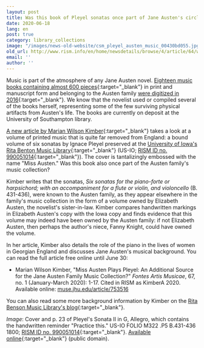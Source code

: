 ```yaml
---
layout: post
title: Was this book of Pleyel sonatas once part of Jane Austen's circle?
date: 2020-06-18
lang: en
post: true
category: library_collections
image: "/images/news-old-website/csm_pleyel_austen_music_00430bd055.jpg"
old_url: http://www.rism.info/en/home/newsdetails/browse/4/article/64/was-this-book-of-pleyel-sonatas-once-part-of-jane-austens-circle.html
email: ''
author: ''
---
```


Music is part of the atmosphere of any Jane Austen novel. [Eighteen music books containing almost 600 pieces](https://archive.org/details/austenfamilymusicbooks?tab=about){:target="_blank"} in print and manuscript form and belonging to the Austen family [were digitized in 2016](/electronic_resources/2016/03/21/jane-austens-music-collection-now-online.html){:target="_blank"}. We know that the novelist used or compiled several of the books herself, representing some of the few surviving physical artifacts from Austen's life. The books are currently on deposit at the University of Southampton library.

[A new article by Marian Wilson Kimber](https://muse.jhu.edu/article/753516){:target="_blank"} takes a look at a volume of printed music that is quite far removed from England: a bound volume of six sonatas by Ignace Pleyel preserved at the [University of Iowa's Rita Benton Music Library](http://digital.lib.uiowa.edu/cdm/ref/collection/pleyel/id/4296){:target="_blank"} (US-IO; [RISM ID no. 990051014](https://opac.rism.info/search?id=990051014&View=rism&Language=en){:target="_blank"}). The cover is tantalizingly embossed with the name "Miss Austen." Was this book also once part of the Austen family's music collection?

Kimber writes that the sonatas, _Six sonatas for the piano-forte or harpsichord; with an accompaniment for a flute or violin, and violoncello_ (B. 431-436), were known to the Austen family, as they appear elsewhere in the family's music collection in the form of a volume owned by Elizabeth Austen, the novelist's sister-in-law. Kimber compares handwritten markings in Elizabeth Austen's copy with the Iowa copy and finds evidence that this volume may indeed have been owned by the Austen family: if not Elizabeth Austen, then perhaps the author's niece, Fanny Knight, could have owned the volume.

In her article, Kimber also details the role of the piano in the lives of women in Georgian England and discusses Jane Austen's musical background. You can read the full article free online until June 30:

- Marian Wilson Kimber, "Miss Austen Plays Pleyel: An Additional Source for the Jane Austen Family Music Collection?" _Fontes Artis Musicae_, 67, no. 1 (January-March 2020): 1-17. Cited in RISM as KimberA 2020. Available online: [muse.jhu.edu/article/753516](https://muse.jhu.edu/article/753516)

You can also read some more background information by Kimber on the [Rita Benson Music Library's blog](https://blog.lib.uiowa.edu/rbml/2020/04/06/sounds-from-the-field-jane-austen-in-the-age-of-digital-discovery/){:target="_blank"}.


_Image_: Cover and p. 23 of Pleyel's Sonata II in G, Allegro, which contains the handwritten reminder "Practice this." US-IO FOLIO M322 .P5 B.431-436 1800; [RISM ID no. 990051014](https://opac.rism.info/search?id=990051014&View=rism&Language=en){:target="_blank"}. [Available online](http://digital.lib.uiowa.edu/cdm/ref/collection/pleyel/id/4296){:target="_blank"} (public domain).